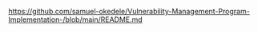 
https://github.com/samuel-okedele/Vulnerability-Management-Program-Implementation-/blob/main/README.md
